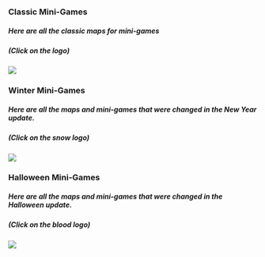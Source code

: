 ### Classic Mini-Games
##### Here are all the classic maps for mini-games
##### (Click on the logo)
[![](https://github.com/KoT0XleB/AutoEvent/blob/beta14.1-mer/Photos/MiniGames(mini).png)](https://github.com/KoT0XleB/AutoEvent/blob/beta14.1-mer/Docs/ClassicMiniGames.md)

### Winter Mini-Games
##### Here are all the maps and mini-games that were changed in the New Year update.
##### (Click on the snow logo)
[![](https://github.com/KoT0XleB/AutoEvent/blob/beta14.1-mer/Photos/MiniGames%20Winter(mini).png)](https://github.com/KoT0XleB/AutoEvent/blob/beta14.1-mer/Docs/NewYearMiniGames.md)

### Halloween Mini-Games
##### Here are all the maps and mini-games that were changed in the Halloween update.
##### (Click on the blood logo)
[![](https://github.com/kldhsh123/AutoEvent/blob/beta14.1-mer/Photos/MiniGames%20Halloween(mini).png)](https://github.com/KoT0XleB/AutoEvent/blob/beta14.1-mer/Docs/NewYearMiniGames.md)
